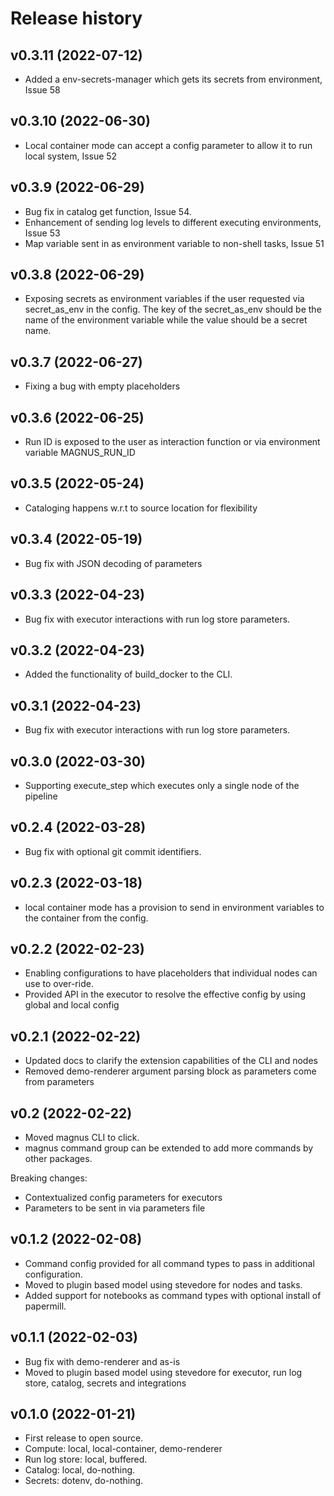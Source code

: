# Release history

## v0.3.11 (2022-07-12)

- Added a env-secrets-manager which gets its secrets from environment, Issue 58


## v0.3.10 (2022-06-30)

- Local container mode can accept a config parameter to allow it to run local system, Issue 52

## v0.3.9 (2022-06-29)

- Bug fix in catalog get function, Issue 54.
- Enhancement of sending log levels to different executing environments, Issue 53
- Map variable sent in as environment variable to non-shell tasks, Issue 51

## v0.3.8 (2022-06-29)

- Exposing secrets as environment variables if the user requested via secret_as_env in the config.
    The key of the secret_as_env should be the name of the environment variable while the value should be a secret name.

## v0.3.7 (2022-06-27)

- Fixing a bug with empty placeholders

## v0.3.6 (2022-06-25)

- Run ID is exposed to the user as interaction function or via environment variable MAGNUS_RUN_ID

## v0.3.5 (2022-05-24)

- Cataloging happens w.r.t to source location for flexibility

## v0.3.4 (2022-05-19)

- Bug fix with JSON decoding of parameters

## v0.3.3 (2022-04-23)

- Bug fix with executor interactions with run log store parameters.

## v0.3.2 (2022-04-23)

- Added the functionality of build_docker to the CLI.

## v0.3.1 (2022-04-23)

- Bug fix with executor interactions with run log store parameters.

## v0.3.0 (2022-03-30)

- Supporting execute_step which executes only a single node of the pipeline

## v0.2.4 (2022-03-28)

- Bug fix with optional git commit identifiers.


## v0.2.3 (2022-03-18)

- local container mode has a provision to send in environment variables to the container from the config.

## v0.2.2 (2022-02-23)

- Enabling configurations to have placeholders that individual nodes can use to over-ride.
- Provided API in the executor to resolve the effective config by using global and local config

## v0.2.1 (2022-02-22)

- Updated docs to clarify the extension capabilities of the CLI and nodes
- Removed demo-renderer argument parsing block as parameters come from parameters

## v0.2 (2022-02-22)

- Moved magnus CLI to click.
- magnus command group can be extended to add more commands by other packages.

Breaking changes:

- Contextualized config parameters for executors
- Parameters to be sent in via parameters file

## v0.1.2 (2022-02-08)

- Command config provided for all command types to pass in additional configuration.
- Moved to plugin based model using stevedore for nodes and tasks.
- Added support for notebooks as command types with optional install of papermill.

## v0.1.1 (2022-02-03)

- Bug fix with demo-renderer and as-is
- Moved to plugin based model using stevedore for executor, run log store, catalog, secrets and integrations

## v0.1.0 (2022-01-21)

- First release to open source.
- Compute: local, local-container, demo-renderer
- Run log store: local, buffered.
- Catalog: local, do-nothing.
- Secrets: dotenv, do-nothing.

